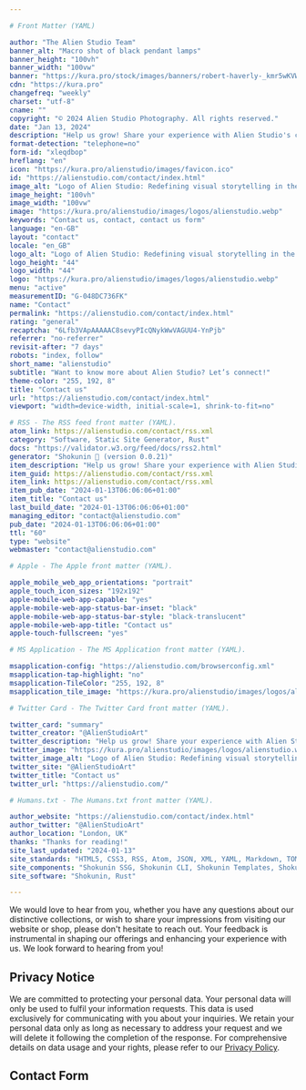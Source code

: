 ```yaml
---

# Front Matter (YAML)

author: "The Alien Studio Team"
banner_alt: "Macro shot of black pendant lamps"
banner_height: "100vh"
banner_width: "100vw"
banner: "https://kura.pro/stock/images/banners/robert-haverly-_kmr5wKVW7E.webp"
cdn: "https://kura.pro"
changefreq: "weekly"
charset: "utf-8"
cname: ""
copyright: "© 2024 Alien Studio Photography. All rights reserved."
date: "Jan 13, 2024"
description: "Help us grow! Share your experience with Alien Studio's collections and website."
format-detection: "telephone=no"
form-id: "xleqdbop"
hreflang: "en"
icon: "https://kura.pro/alienstudio/images/favicon.ico"
id: "https://alienstudio.com/contact/index.html"
image_alt: "Logo of Alien Studio: Redefining visual storytelling in the digital age."
image_height: "100vh"
image_width: "100vw"
image: "https://kura.pro/alienstudio/images/logos/alienstudio.webp"
keywords: "Contact us, contact, contact us form"
language: "en-GB"
layout: "contact"
locale: "en_GB"
logo_alt: "Logo of Alien Studio: Redefining visual storytelling in the digital age."
logo_height: "44"
logo_width: "44"
logo: "https://kura.pro/alienstudio/images/logos/alienstudio.webp"
menu: "active"
measurementID: "G-048DC736FK"
name: "Contact"
permalink: "https://alienstudio.com/contact/index.html"
rating: "general"
recaptcha: "6Lfb3VApAAAAAC8sevyPIcQNykWwVAGUU4-YnPjb"
referrer: "no-referrer"
revisit-after: "7 days"
robots: "index, follow"
short_name: "alienstudio"
subtitle: "Want to know more about Alien Studio? Let’s connect!"
theme-color: "255, 192, 8"
title: "Contact us"
url: "https://alienstudio.com/contact/index.html"
viewport: "width=device-width, initial-scale=1, shrink-to-fit=no"

# RSS - The RSS feed front matter (YAML).
atom_link: https://alienstudio.com/contact/rss.xml
category: "Software, Static Site Generator, Rust"
docs: "https://validator.w3.org/feed/docs/rss2.html"
generator: "Shokunin 🦀 (version 0.0.21)"
item_description: "Help us grow! Share your experience with Alien Studio's collections and website."
item_guid: https://alienstudio.com/contact/rss.xml
item_link: https://alienstudio.com/contact/rss.xml
item_pub_date: "2024-01-13T06:06:06+01:00"
item_title: "Contact us"
last_build_date: "2024-01-13T06:06:06+01:00"
managing_editor: "contact@alienstudio.com"
pub_date: "2024-01-13T06:06:06+01:00"
ttl: "60"
type: "website"
webmaster: "contact@alienstudio.com"

# Apple - The Apple front matter (YAML).

apple_mobile_web_app_orientations: "portrait"
apple_touch_icon_sizes: "192x192"
apple-mobile-web-app-capable: "yes"
apple-mobile-web-app-status-bar-inset: "black"
apple-mobile-web-app-status-bar-style: "black-translucent"
apple-mobile-web-app-title: "Contact us"
apple-touch-fullscreen: "yes"

# MS Application - The MS Application front matter (YAML).

msapplication-config: "https://alienstudio.com/browserconfig.xml"
msapplication-tap-highlight: "no"
msapplication-TileColor: "255, 192, 8"
msapplication_tile_image: "https://kura.pro/alienstudio/images/logos/alienstudio.webp"

# Twitter Card - The Twitter Card front matter (YAML).

twitter_card: "summary"
twitter_creator: "@AlienStudioArt"
twitter_description: "Help us grow! Share your experience with Alien Studio's collections and website."
twitter_image: "https://kura.pro/alienstudio/images/logos/alienstudio.webp"
twitter_image_alt: "Logo of Alien Studio: Redefining visual storytelling in the digital age."
twitter_site: "@AlienStudioArt"
twitter_title: "Contact us"
twitter_url: "https://alienstudio.com/"

# Humans.txt - The Humans.txt front matter (YAML).

author_website: "https://alienstudio.com/contact/index.html"
author_twitter: "@AlienStudioArt"
author_location: "London, UK"
thanks: "Thanks for reading!"
site_last_updated: "2024-01-13"
site_standards: "HTML5, CSS3, RSS, Atom, JSON, XML, YAML, Markdown, TOML"
site_components: "Shokunin SSG, Shokunin CLI, Shokunin Templates, Shokunin Themes, Kaishi SSG, Kaishi CLI, Kaishi Templates, Kaishi Themes"
site_software: "Shokunin, Rust"

---
```


We would love to hear from you, whether you have any questions about our distinctive collections, or wish to share your impressions from visiting our website or shop, please don't hesitate to reach out. Your feedback is instrumental in shaping our offerings and enhancing your experience with us. We look forward to hearing from you!

## Privacy Notice

We are committed to protecting your personal data. Your personal data will only be used to fulfil your information requests. This data is used exclusively for communicating with you about your inquiries. We retain your personal data only as long as necessary to address your request and we will delete it following the completion of the response. For comprehensive details on data usage and your rights, please refer to our [Privacy Policy](/privacy/index.html).

## Contact Form
